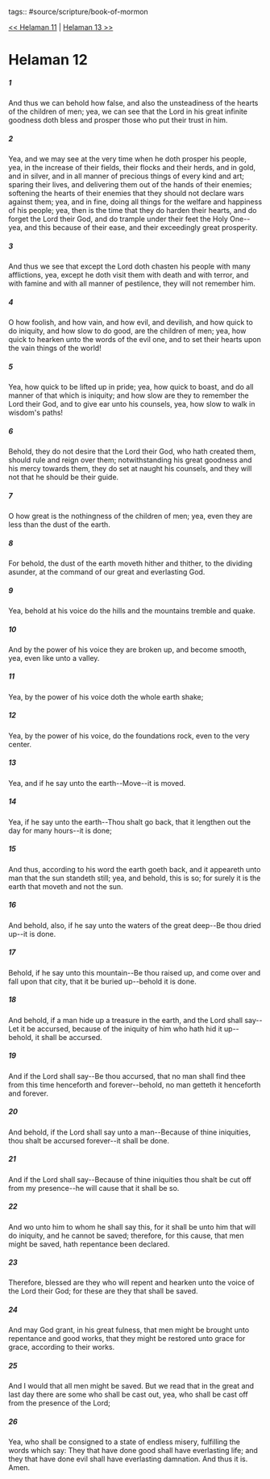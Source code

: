 tags:: #source/scripture/book-of-mormon

[<< Helaman 11](book-of-mormon/10_Helaman/Helaman_11.md) | [Helaman 13 >>](book-of-mormon/10_Helaman/Helaman_13.md)

# Helaman 12

##### 1

And thus we can behold how false, and also the unsteadiness of the hearts of the children of men; yea, we can see that the Lord in his great infinite goodness doth bless and prosper those who put their trust in him.

##### 2

Yea, and we may see at the very time when he doth prosper his people, yea, in the increase of their fields, their flocks and their herds, and in gold, and in silver, and in all manner of precious things of every kind and art; sparing their lives, and delivering them out of the hands of their enemies; softening the hearts of their enemies that they should not declare wars against them; yea, and in fine, doing all things for the welfare and happiness of his people; yea, then is the time that they do harden their hearts, and do forget the Lord their God, and do trample under their feet the Holy One--yea, and this because of their ease, and their exceedingly great prosperity.

##### 3

And thus we see that except the Lord doth chasten his people with many afflictions, yea, except he doth visit them with death and with terror, and with famine and with all manner of pestilence, they will not remember him.

##### 4

O how foolish, and how vain, and how evil, and devilish, and how quick to do iniquity, and how slow to do good, are the children of men; yea, how quick to hearken unto the words of the evil one, and to set their hearts upon the vain things of the world!

##### 5

Yea, how quick to be lifted up in pride; yea, how quick to boast, and do all manner of that which is iniquity; and how slow are they to remember the Lord their God, and to give ear unto his counsels, yea, how slow to walk in wisdom's paths!

##### 6

Behold, they do not desire that the Lord their God, who hath created them, should rule and reign over them; notwithstanding his great goodness and his mercy towards them, they do set at naught his counsels, and they will not that he should be their guide.

##### 7

O how great is the nothingness of the children of men; yea, even they are less than the dust of the earth.

##### 8

For behold, the dust of the earth moveth hither and thither, to the dividing asunder, at the command of our great and everlasting God.

##### 9

Yea, behold at his voice do the hills and the mountains tremble and quake.

##### 10

And by the power of his voice they are broken up, and become smooth, yea, even like unto a valley.

##### 11

Yea, by the power of his voice doth the whole earth shake;

##### 12

Yea, by the power of his voice, do the foundations rock, even to the very center.

##### 13

Yea, and if he say unto the earth--Move--it is moved.

##### 14

Yea, if he say unto the earth--Thou shalt go back, that it lengthen out the day for many hours--it is done;

##### 15

And thus, according to his word the earth goeth back, and it appeareth unto man that the sun standeth still; yea, and behold, this is so; for surely it is the earth that moveth and not the sun.

##### 16

And behold, also, if he say unto the waters of the great deep--Be thou dried up--it is done.

##### 17

Behold, if he say unto this mountain--Be thou raised up, and come over and fall upon that city, that it be buried up--behold it is done.

##### 18

And behold, if a man hide up a treasure in the earth, and the Lord shall say--Let it be accursed, because of the iniquity of him who hath hid it up--behold, it shall be accursed.

##### 19

And if the Lord shall say--Be thou accursed, that no man shall find thee from this time henceforth and forever--behold, no man getteth it henceforth and forever.

##### 20

And behold, if the Lord shall say unto a man--Because of thine iniquities, thou shalt be accursed forever--it shall be done.

##### 21

And if the Lord shall say--Because of thine iniquities thou shalt be cut off from my presence--he will cause that it shall be so.

##### 22

And wo unto him to whom he shall say this, for it shall be unto him that will do iniquity, and he cannot be saved; therefore, for this cause, that men might be saved, hath repentance been declared.

##### 23

Therefore, blessed are they who will repent and hearken unto the voice of the Lord their God; for these are they that shall be saved.

##### 24

And may God grant, in his great fulness, that men might be brought unto repentance and good works, that they might be restored unto grace for grace, according to their works.

##### 25

And I would that all men might be saved. But we read that in the great and last day there are some who shall be cast out, yea, who shall be cast off from the presence of the Lord;

##### 26

Yea, who shall be consigned to a state of endless misery, fulfilling the words which say: They that have done good shall have everlasting life; and they that have done evil shall have everlasting damnation. And thus it is. Amen.
